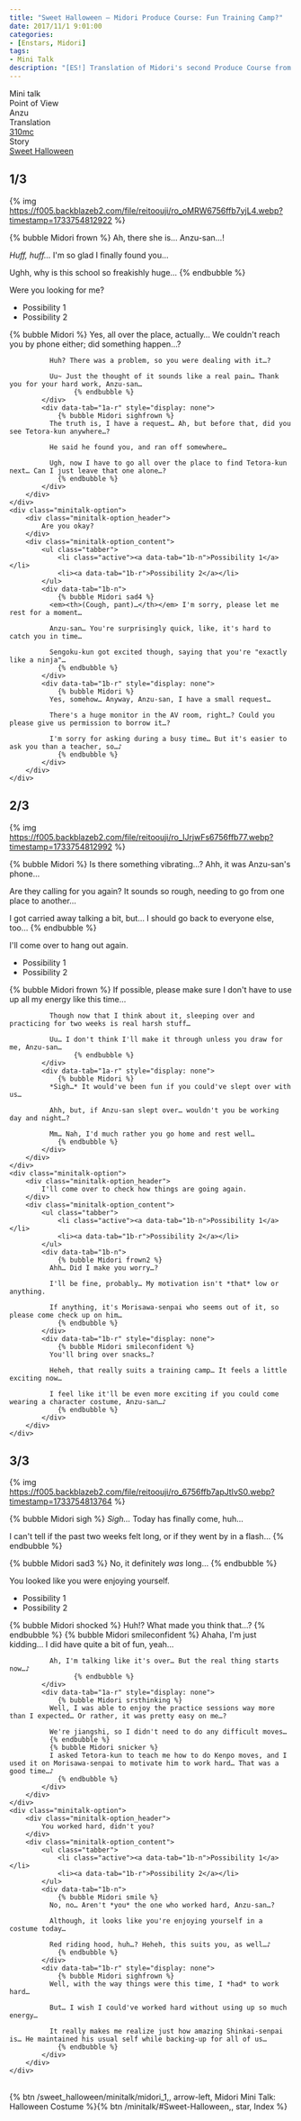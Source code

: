 ```yaml
---
title: "Sweet Halloween – Midori Produce Course: Fun Training Camp?"
date: 2017/11/1 9:01:00
categories:
- [Enstars, Midori]
tags:
- Mini Talk
description: "[ES!] Translation of Midori's second Produce Course from Sweet Halloween. From Anzu's POV."
---
```

<div class="three-wrapper" style="--storyColor:#5ac189;--storyColor-rgb:90,193,137;--storyColor-h:147.4;--storyColor-s:45.4%;--storyColor-l:55.5%;">
    <div class="info-area">
        <div class="info">
            <div class="info-item characters">
                <div class="label">
                    Mini talk
                </div>
                <div class="value">
								<a href="/categories/Enstars/Midori" character="Midori"></a>
                </div>
            </div>
            <div class="info-item one">
                <div class="label">
                    Point of View
                </div>
                <div class="value">
                    Anzu
                </div>
            </div>
            <div class="info-item two">
                <div class="label">
                    Translation
                </div>
                <div class="value">
                    <a href="/about">310mc</a>
                </div>
            </div>
            <div class="info-item three">
                <div class="label">
                   Story
                </div>
                <div class="value">
                    <a href="/sweet_halloween">Sweet Halloween</a>
                </div>
            </div>
        </div>
    </div>
</div>

<!-- more -->

## <div mt="rare"></div> 1/3

{% img https://f005.backblazeb2.com/file/reitoouji/ro_oMRW6756ffb7yjL4.webp?timestamp=1733754812922 %}

{% bubble Midori frown %}
Ah, there she is… Anzu-san…!

*Huff, huff…* I'm so glad I finally found you…

Ughh, why is this school so freakishly huge…
{% endbubble %}

<div class="minitalk" character="Anzu">
    <div class="minitalk-option">
        <div class="minitalk-option_header">
            Were you looking for me?
        </div>
        <div class="minitalk-option_content">
			<ul class="tabber">
				<li class="active"><a data-tab="1a-n">Possibility 1</a></li>
				<li><a data-tab="1a-r">Possibility 2</a></li>
			</ul>
			<div data-tab="1a-n">
            	{% bubble Midori %}
              Yes, all over the place, actually… We couldn't reach you by phone either; did something happen…?

              Huh? There was a problem, so you were dealing with it…?

              Uu~ Just the thought of it sounds like a real pain… Thank you for your hard work, Anzu-san…
					{% endbubble %}
			</div>
			<div data-tab="1a-r" style="display: none">
            	{% bubble Midori sighfrown %}
              The truth is, I have a request… Ah, but before that, did you see Tetora-kun anywhere…?

              He said he found you, and ran off somewhere…

              Ugh, now I have to go all over the place to find Tetora-kun next… Can I just leave that one alone…?
				{% endbubble %}
			</div>
        </div>
    </div>
	<div class="minitalk-option">
        <div class="minitalk-option_header">
            Are you okay?
        </div>
        <div class="minitalk-option_content">
			<ul class="tabber">
				<li class="active"><a data-tab="1b-n">Possibility 1</a></li>
				<li><a data-tab="1b-r">Possibility 2</a></li>
			</ul>
			<div data-tab="1b-n">
            	{% bubble Midori sad4 %}
              <em><th>(Cough, pant)…</th></em> I'm sorry, please let me rest for a moment…

              Anzu-san… You're surprisingly quick, like, it's hard to catch you in time…

              Sengoku-kun got excited though, saying that you're "exactly like a ninja"…
				{% endbubble %}
			</div>
			<div data-tab="1b-r" style="display: none">
            	{% bubble Midori %}
              Yes, somehow… Anyway, Anzu-san, I have a small request…

              There's a huge monitor in the AV room, right…? Could you please give us permission to borrow it…?

              I'm sorry for asking during a busy time… But it's easier to ask you than a teacher, so…♪
				{% endbubble %}
			</div>
        </div>
    </div>
</div>

## <div mt="rare"></div> 2/3

{% img https://f005.backblazeb2.com/file/reitoouji/ro_IJrjwFs6756ffb77.webp?timestamp=1733754812992 %}

{% bubble Midori %}
Is there something vibrating…? Ahh, it was Anzu-san's phone…

Are they calling for you again? It sounds so rough, needing to go from one place to another…

I got carried away talking a bit, but… I should go back to everyone else, too…
{% endbubble %}

<div class="minitalk" character="Anzu">
    <div class="minitalk-option">
        <div class="minitalk-option_header">
            I'll come over to hang out again.
        </div>
        <div class="minitalk-option_content">
			<ul class="tabber">
				<li class="active"><a data-tab="1a-n">Possibility 1</a></li>
				<li><a data-tab="1a-r">Possibility 2</a></li>
			</ul>
			<div data-tab="1a-n">
            	{% bubble Midori frown %}
              If possible, please make sure I don't have to use up all my energy like this time…

              Though now that I think about it, sleeping over and practicing for two weeks is real harsh stuff…

              Uu… I don't think I'll make it through unless you draw for me, Anzu-san…
					{% endbubble %}
			</div>
			<div data-tab="1a-r" style="display: none">
            	{% bubble Midori %}
              *Sigh…* It would've been fun if you could've slept over with us…

              Ahh, but, if Anzu-san slept over… wouldn't you be working day and night…?

              Mm… Nah, I'd much rather you go home and rest well…
				{% endbubble %}
			</div>
        </div>
    </div>
	<div class="minitalk-option">
        <div class="minitalk-option_header">
            I'll come over to check how things are going again.
        </div>
        <div class="minitalk-option_content">
			<ul class="tabber">
				<li class="active"><a data-tab="1b-n">Possibility 1</a></li>
				<li><a data-tab="1b-r">Possibility 2</a></li>
			</ul>
			<div data-tab="1b-n">
            	{% bubble Midori frown2 %}
              Ahh… Did I make you worry…?

              I'll be fine, probably… My motivation isn't *that* low or anything.

              If anything, it's Morisawa-senpai who seems out of it, so please come check up on him…
				{% endbubble %}
			</div>
			<div data-tab="1b-r" style="display: none">
            	{% bubble Midori smileconfident %}
              You'll bring over snacks…?

              Heheh, that really suits a training camp… It feels a little exciting now…

              I feel like it'll be even more exciting if you could come wearing a character costume, Anzu-san…♪
				{% endbubble %}
			</div>
        </div>
    </div>
</div>

## <div mt="rare"></div> 3/3

{% img https://f005.backblazeb2.com/file/reitoouji/ro_6756ffb7apJtIvS0.webp?timestamp=1733754813764 %}

{% bubble Midori sigh %}
*Sigh…* Today has finally come, huh…

I can't tell if the past two weeks felt long, or if they went by in a flash…
{% endbubble %}

{% bubble Midori sad3 %}
No, it definitely *was* long…
{% endbubble %}

<div class="minitalk" character="Anzu">
    <div class="minitalk-option">
        <div class="minitalk-option_header">
            You looked like you were enjoying yourself.
        </div>
        <div class="minitalk-option_content">
			<ul class="tabber">
				<li class="active"><a data-tab="1a-n">Possibility 1</a></li>
				<li><a data-tab="1a-r">Possibility 2</a></li>
			</ul>
			<div data-tab="1a-n">
            	{% bubble Midori shocked %}
              Huh!? What made you think that…?
              {% endbubble %}
              {% bubble Midori smileconfident %}
              Ahaha, I'm just kidding… I did have quite a bit of fun, yeah…

              Ah, I'm talking like it's over… But the real thing starts now…♪
					{% endbubble %}
			</div>
			<div data-tab="1a-r" style="display: none">
            	{% bubble Midori srsthinking %}
              Well, I was able to enjoy the practice sessions way more than I expected… Or rather, it was pretty easy on me…?

              We're jiangshi, so I didn't need to do any difficult moves…
              {% endbubble %}
              {% bubble Midori snicker %}
              I asked Tetora-kun to teach me how to do Kenpo moves, and I used it on Morisawa-senpai to motivate him to work hard… That was a good time…♪
				{% endbubble %}
			</div>
        </div>
    </div>
	<div class="minitalk-option">
        <div class="minitalk-option_header">
            You worked hard, didn't you?
        </div>
        <div class="minitalk-option_content">
			<ul class="tabber">
				<li class="active"><a data-tab="1b-n">Possibility 1</a></li>
				<li><a data-tab="1b-r">Possibility 2</a></li>
			</ul>
			<div data-tab="1b-n">
            	{% bubble Midori smile %}
              No, no… Aren't *you* the one who worked hard, Anzu-san…?

              Although, it looks like you're enjoying yourself in a costume today…

              Red riding hood, huh…? Heheh, this suits you, as well…♪
				{% endbubble %}
			</div>
			<div data-tab="1b-r" style="display: none">
            	{% bubble Midori sighfrown %}
              Well, with the way things were this time, I *had* to work hard…

              But… I wish I could've worked hard without using up so much energy…

              It really makes me realize just how amazing Shinkai-senpai is… He maintained his usual self while backing-up for all of us…
				{% endbubble %}
			</div>
        </div>
    </div>
</div>
<br>
<div toc>{% btn /sweet_halloween/minitalk/midori_1,, arrow-left, Midori Mini Talk: Halloween Costume %}{% btn /minitalk/#Sweet-Halloween,, star, Index %}</div>
